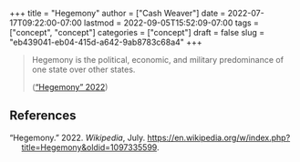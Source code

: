 +++
title = "Hegemony"
author = ["Cash Weaver"]
date = 2022-07-17T09:22:00-07:00
lastmod = 2022-09-05T15:52:09-07:00
tags = ["concept", "concept"]
categories = ["concept"]
draft = false
slug = "eb439041-eb04-415d-a642-9ab8783c68a4"
+++

> Hegemony is the political, economic, and military predominance of one state over other states.
>
> (<a href="#citeproc_bib_item_1">“Hegemony” 2022</a>)

## References

<style>.csl-entry{text-indent: -1.5em; margin-left: 1.5em;}</style><div class="csl-bib-body">
  <div class="csl-entry"><a id="citeproc_bib_item_1"></a>“Hegemony.” 2022. <i>Wikipedia</i>, July. <a href="https://en.wikipedia.org/w/index.php?title=Hegemony&oldid=1097335599">https://en.wikipedia.org/w/index.php?title=Hegemony&#38;oldid=1097335599</a>.</div>
</div>
